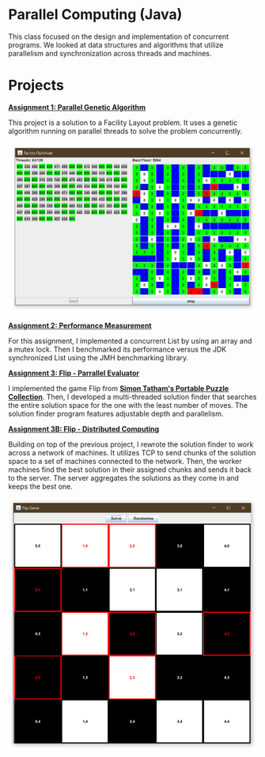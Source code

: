 # Parallel Computing (Java)

This class focused on the design and implementation of concurrent programs. We looked at data structures and algorithms that utilize parallelism and synchronization across threads and machines.

# Projects

[**Assignment 1: Parallel Genetic Algorithm**](Assignment1/)

This project is a solution to a Facility Layout problem. It uses a genetic algorithm running on parallel threads to solve the problem concurrently.

![Factory Optimizer](Assignment1/Factory%20Optimizer.png)

[**Assignment 2: Performance Measurement**](Assignment2/)

For this assignment, I implemented a concurrent List by using an array and a mutex lock. Then I benchmarked its performance versus the JDK synchronized List using the JMH benchmarking library.

[**Assignment 3: Flip - Parrallel Evaluator**](Assignment3/)

I implemented the game Flip from [**Simon Tatham's Portable Puzzle Collection**](https://www.chiark.greenend.org.uk/~sgtatham/puzzles/). Then, I developed a multi-threaded solution finder that searches the entire solution space for the one with the least number of moves. The solution finder program features adjustable depth and parallelism.

[**Assignment 3B: Flip - Distributed Computing**](Assignment3B/)

Building on top of the previous project, I rewrote the solution finder to work across a network of machines. It utilizes TCP to send chunks of the solution space to a set of machines connected to the network. Then, the worker machines find the best solution in their assigned chunks and sends it back to the server. The server aggregates the solutions as they come in and keeps the best one.

![Flip](Assignment3/Flip.png)